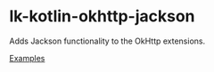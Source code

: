 # lk-kotlin-okhttp-jackson

 Adds Jackson functionality to the OkHttp extensions.

[Examples](src/test/kotlin/lk/kotlin/okhttp/jackson/example)